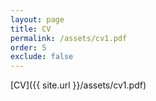 ```yaml
---
layout: page
title: CV
permalink: /assets/cv1.pdf
order: 5
exclude: false
---
```


[CV]({{ site.url }}/assets/cv1.pdf)
